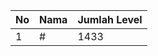 | No | Nama            | Jumlah Level |
|----|-----------------|--------------|
| 1  | #    |    1433        |
